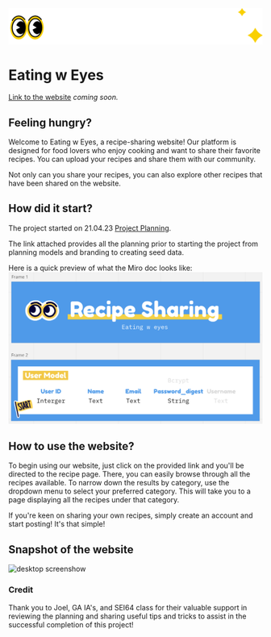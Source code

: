 ![eating w eyes logo](/public/img/eatingweyes_logo.png)


# Eating w Eyes

[Link to the website](#) <i>coming soon.</i>

## Feeling hungry?
Welcome to Eating w Eyes, a recipe-sharing website! Our platform is designed for food lovers who enjoy cooking and want to share their favorite recipes. You can upload your recipes and share them with our community. 

Not only can you share your recipes, you can also explore other recipes that have been shared on the website. 


## How did it start?
The project started on 21.04.23 [Project Planning](https://miro.com/app/board/uXjVMReNcn4=/?share_link_id=781679698877). 

The link attached provides all the planning prior to starting the project from planning models and branding to creating seed data. 

Here is a quick preview of what the Miro doc looks like:
![Miro screenshot](/public/img/miro_screenshot.png)


## How to use the website?
To begin using our website, just click on the provided link and you'll be directed to the recipe page. There, you can easily browse through all the recipes available. To narrow down the results by category, use the dropdown menu to select your preferred category. This will take you to a page displaying all the recipes under that category.

If you're keen on sharing your own recipes, simply create an account and start posting! It's that simple!

## Snapshot of the website
![desktop screenshow](/public/img/desktop_screenshot.png)

### Credit
Thank you to Joel, GA IA's, and SEI64 class for their valuable support in reviewing the planning and sharing useful tips and tricks to assist in the successful completion of this project!